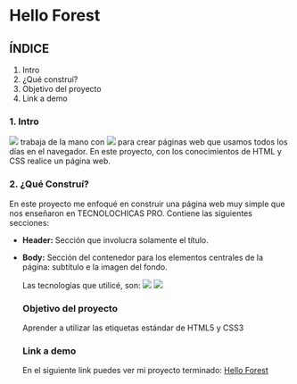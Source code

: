 # Hello Forest

## ÍNDICE
1. Intro
2. ¿Qué construí?
3. Objetivo del proyecto
4. Link a demo

### 1. Intro
  <img src="https://img.shields.io/badge/HTML5-E34F26?style=for-the-badge&logo=html5&logoColor=white" /> trabaja de la mano con  <img src="https://img.shields.io/badge/CSS3-1572B6?style=for-the-badge&logo=css3&logoColor=white" /> para crear páginas web que usamos todos los días en el navegador. En este proyecto, con los conocimientos de HTML y CSS realice un página web.

### 2. ¿Qué Construí?
En este proyecto me enfoqué en construir una página web muy simple que nos enseñaron en TECNOLOCHICAS PRO.
Contiene las siguientes secciones:
- **Header:** Sección que involucra solamente el título.
  
- **Body:** Sección del contenedor para los elementos centrales de la página: subtítulo e la imagen del fondo.


  Las tecnologías que utilicé, son:
  <img src="https://img.shields.io/badge/HTML5-E34F26?style=for-the-badge&logo=html5&logoColor=white" />
  <img src="https://img.shields.io/badge/CSS3-1572B6?style=for-the-badge&logo=css3&logoColor=white" />

  ### Objetivo del proyecto
  Aprender a utilizar las etiquetas estándar de HTML5 y CSS3

  ### Link a demo
  En el siguiente link puedes ver mi proyecto terminado: [Hello Forest](https://helloforest-two.vercel.app)
  
